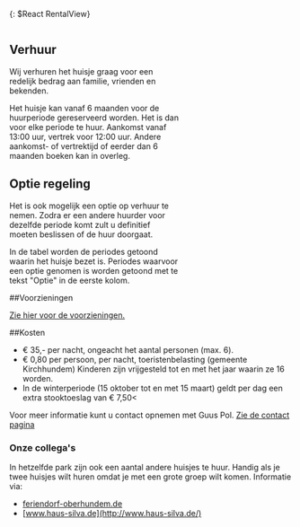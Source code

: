 
<style type="text/css" markdown="1">
.leftCol {
	float: left;
	display: block;
	width: 30%;
	min-width: 250px;
	margin-right: 25px;
	margin-top: 40px;
	
}

.rightCol {
	float: left;
	display: block;
	width: 60%;
	margin-right: 25px;
}
</style>


{: $React RentalView}


<div class="rightCol">
    <h2>Verhuur</h2>
    <p>
    Wij verhuren het huisje graag voor een redelijk bedrag aan familie, vrienden en bekenden.
    </p>
    <p>
    Het huisje kan vanaf 6 maanden voor de huurperiode gereserveerd worden.
    Het is dan voor elke periode te huur. Aankomst vanaf 13:00 uur, vertrek voor 12:00 uur.  
    Andere aankomst- of vertrektijd of eerder dan 6 maanden boeken kan in overleg.
    </p>
    <h2>Optie regeling</h2>
    <p>
    Het is ook mogelijk een optie op verhuur te nemen. Zodra er een andere huurder voor dezelfde periode komt zult u
    definitief moeten beslissen of de huur doorgaat. 
    </p>
    <p>
    In de tabel worden de periodes getoond waarin het huisje bezet is. 
    Periodes waarvoor een optie genomen is worden getoond met te tekst "Optie" in de eerste kolom. 
    </p>
</div>


<p style="clear:both;" />


##Voorzieningen

[Zie hier voor de voorzieningen.](./het-huisje#voorzieningen)

##Kosten

* € 35,- per nacht, ongeacht het aantal personen (max. 6).
* € 0,80 per persoon, per nacht, toeristenbelasting (gemeente Kirchhundem)
  Kinderen zijn vrijgesteld tot en met het jaar waarin ze 16 worden.
* In de winterperiode (15 oktober tot en met 15 maart) geldt per dag een extra stooktoeslag van € 7,50<



Voor meer informatie kunt u contact opnemen met Guus Pol. [Zie de contact pagina](./contact#top)


### Onze collega's

In hetzelfde park zijn ook een aantal andere huisjes te huur. Handig als je twee huisjes wilt huren omdat je met een grote groep wilt komen. Informatie via:

* [feriendorf-oberhundem.de](http://feriendorf-oberhundem.de/)
* [www.haus-silva.de](http://www.haus-silva.de/)



